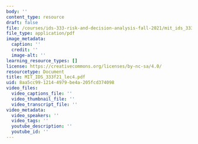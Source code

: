 ```yaml
---
body: ''
content_type: resource
draft: false
file: /courses/ids-333-risk-and-decision-analysis-fall-2021/mit_ids_333f21_lec4.pdf
file_type: application/pdf
image_metadata:
  caption: ''
  credit: ''
  image-alt: ''
learning_resource_types: []
license: https://creativecommons.org/licenses/by-nc-sa/4.0/
resourcetype: Document
title: MIT_IDS_333f21_lec4.pdf
uid: 8aa5cc99-1214-4979-be4a-205fcd374098
video_files:
  video_captions_file: ''
  video_thumbnail_file: ''
  video_transcript_file: ''
video_metadata:
  video_speakers: ''
  video_tags: ''
  youtube_description: ''
  youtube_id: ''
---
```

